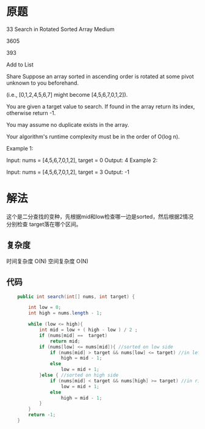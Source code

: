 # 原题
33 Search in Rotated Sorted Array
Medium

3605

393

Add to List

Share
Suppose an array sorted in ascending order is rotated at some pivot unknown to you beforehand.

(i.e., [0,1,2,4,5,6,7] might become [4,5,6,7,0,1,2]).

You are given a target value to search. If found in the array return its index, otherwise return -1.

You may assume no duplicate exists in the array.

Your algorithm's runtime complexity must be in the order of O(log n).

Example 1:

Input: nums = [4,5,6,7,0,1,2], target = 0
Output: 4
Example 2:

Input: nums = [4,5,6,7,0,1,2], target = 3
Output: -1
# 解法

这个是二分查找的变种，先根据mid和low检查哪一边是sorted，然后根据2情况分别检查 target落在哪个区间。


## 复杂度
时间复杂度 O(N)
空间复杂度 O(N)


## 代码
```Java
    public int search(int[] nums, int target) {

        int low = 0;
        int high = nums.length - 1;

        while (low <= high){
            int mid = low + ( high - low ) / 2 ;
            if (nums[mid] ==  target)
                return mid;
            if (nums[low] <= nums[mid]){ //sorted on low side
                if (nums[mid] > target && nums[low] <= target) //in left part
                    high = mid - 1;
                else
                    low = mid + 1;
            }else { //sorted on high side
                if (nums[mid] < target && nums[high] >= target) //in right part
                    low = mid + 1;
                else
                    high = mid - 1;
            }
        }
        return -1;
    }
```

